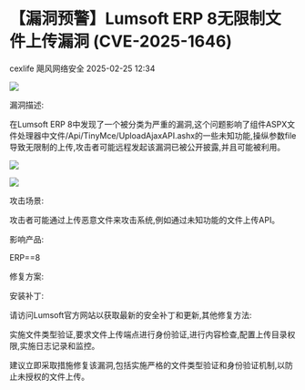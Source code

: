 #  【漏洞预警】Lumsoft ERP 8无限制文件上传漏洞 (CVE-2025-1646)   
cexlife  飓风网络安全   2025-02-25 12:34  
  
![](https://mmbiz.qpic.cn/mmbiz_png/ibhQpAia4xu01DPs8QIt5iaREdIOicB4S4X2EdcdiaD9YNHGNMCoyW0DfFWpmXp67A9O3oKibuwGXOn64EjicMmmXIyng/640?wx_fmt=png&from=appmsg "")  
  
漏洞描述:  
  
在Lumѕоft ERP 8中发现了一个被分类为严重的漏洞,这个问题影响了组件ASPX文件处理器中文件/Aрi/TinуMсе/UрlоаdAјахAPI.аѕhх的一些未知功能,操纵参数filе导致无限制的上传,攻击者可能远程发起该漏洞已被公开披露,并且可能被利用。  
  
![](https://mmbiz.qpic.cn/mmbiz_png/ibhQpAia4xu01DPs8QIt5iaREdIOicB4S4X2w0S1pTo4fPNmgh8Zbl9ibZ6SoNJwLLOcwyeZGsoJP3m7zcibNCodnNibw/640?wx_fmt=png&from=appmsg "")  
  
  
![](https://mmbiz.qpic.cn/mmbiz_png/ibhQpAia4xu01DPs8QIt5iaREdIOicB4S4X227X3S0zevdVd6ASEAyKr92SocTy2OG0ibibDYWqOpe668TicDhlO0LmGw/640?wx_fmt=png&from=appmsg "")  
  
攻击场景:  
  
攻击者可能通过上传恶意文件来攻击系统,例如通过未知功能的文件上传API。  
  
影响产品:  
  
ERP==8   
  
修复方案:  
  
安装补丁:  
  
请访问Lumѕоft官方网站以获取最新的安全补丁和更新,其他修复方法:  
  
实施文件类型验证,要求文件上传端点进行身份验证,进行内容检查,配置上传目录权限,实施日志记录和监控。  
  
建议立即采取措施修复该漏洞,包括实施严格的文件类型验证和身份验证机制,以防止未授权的文件上传。  
  
  
  
